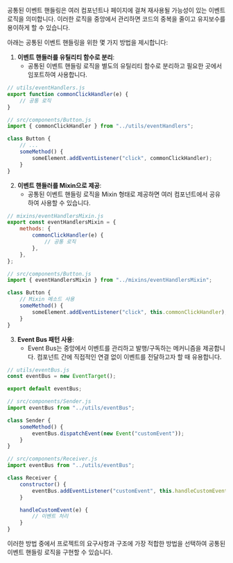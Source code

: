 공통된 이벤트 핸들링은 여러 컴포넌트나 페이지에 걸쳐 재사용될 가능성이 있는 이벤트 로직을 의미합니다. 이러한 로직을 중앙에서 관리하면 코드의 중복을 줄이고 유지보수를 용이하게 할 수 있습니다.

아래는 공통된 이벤트 핸들링을 위한 몇 가지 방법을 제시합니다:

1. **이벤트 핸들러를 유틸리티 함수로 분리**:
    - 공통된 이벤트 핸들링 로직을 별도의 유틸리티 함수로 분리하고 필요한 곳에서 임포트하여 사용합니다.

```javascript
// utils/eventHandlers.js
export function commonClickHandler(e) {
    // 공통 로직
}

// src/components/Button.js
import { commonClickHandler } from "../utils/eventHandlers";

class Button {
    // ...
    someMethod() {
        someElement.addEventListener("click", commonClickHandler);
    }
}
```

2. **이벤트 핸들러를 Mixin으로 제공**:
    - 공통된 이벤트 핸들링 로직을 Mixin 형태로 제공하면 여러 컴포넌트에서 공유하여 사용할 수 있습니다.

```javascript
// mixins/eventHandlersMixin.js
export const eventHandlersMixin = {
    methods: {
        commonClickHandler(e) {
            // 공통 로직
        },
    },
};

// src/components/Button.js
import { eventHandlersMixin } from "../mixins/eventHandlersMixin";

class Button {
    // Mixin 메소드 사용
    someMethod() {
        someElement.addEventListener("click", this.commonClickHandler);
    }
}
```

3. **Event Bus 패턴 사용**:
    - Event Bus는 중앙에서 이벤트를 관리하고 발행/구독하는 메커니즘을 제공합니다. 컴포넌트 간에 직접적인 연결 없이 이벤트를 전달하고자 할 때 유용합니다.

```javascript
// utils/eventBus.js
const eventBus = new EventTarget();

export default eventBus;

// src/components/Sender.js
import eventBus from "../utils/eventBus";

class Sender {
    someMethod() {
        eventBus.dispatchEvent(new Event("customEvent"));
    }
}

// src/components/Receiver.js
import eventBus from "../utils/eventBus";

class Receiver {
    constructor() {
        eventBus.addEventListener("customEvent", this.handleCustomEvent);
    }

    handleCustomEvent(e) {
        // 이벤트 처리
    }
}
```

이러한 방법 중에서 프로젝트의 요구사항과 구조에 가장 적합한 방법을 선택하여 공통된 이벤트 핸들링 로직을 구현할 수 있습니다.
